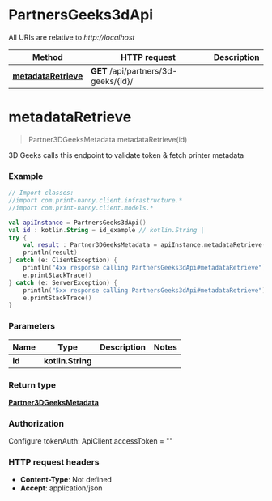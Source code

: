 # PartnersGeeks3dApi

All URIs are relative to *http://localhost*

Method | HTTP request | Description
------------- | ------------- | -------------
[**metadataRetrieve**](PartnersGeeks3dApi.md#metadataRetrieve) | **GET** /api/partners/3d-geeks/{id}/ | 


<a name="metadataRetrieve"></a>
# **metadataRetrieve**
> Partner3DGeeksMetadata metadataRetrieve(id)



3D Geeks calls this endpoint to validate token &amp; fetch printer metadata

### Example
```kotlin
// Import classes:
//import com.print-nanny.client.infrastructure.*
//import com.print-nanny.client.models.*

val apiInstance = PartnersGeeks3dApi()
val id : kotlin.String = id_example // kotlin.String | 
try {
    val result : Partner3DGeeksMetadata = apiInstance.metadataRetrieve(id)
    println(result)
} catch (e: ClientException) {
    println("4xx response calling PartnersGeeks3dApi#metadataRetrieve")
    e.printStackTrace()
} catch (e: ServerException) {
    println("5xx response calling PartnersGeeks3dApi#metadataRetrieve")
    e.printStackTrace()
}
```

### Parameters

Name | Type | Description  | Notes
------------- | ------------- | ------------- | -------------
 **id** | **kotlin.String**|  |

### Return type

[**Partner3DGeeksMetadata**](Partner3DGeeksMetadata.md)

### Authorization


Configure tokenAuth:
    ApiClient.accessToken = ""

### HTTP request headers

 - **Content-Type**: Not defined
 - **Accept**: application/json

